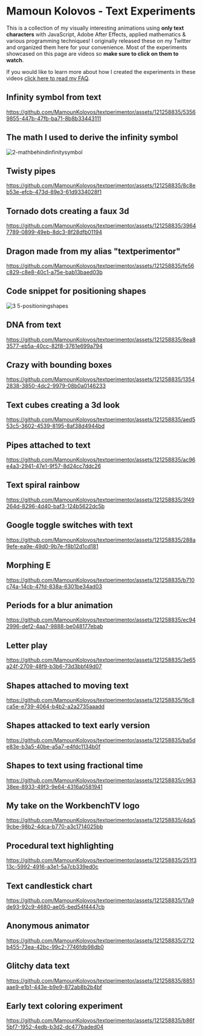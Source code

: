 # Mamoun Kolovos - Text Experiments
This is a collection of my visually interesting animations using **only text characters** with JavaScript, Adobe After Effects, applied mathematics &amp; various programming techniques!
I originally released these on my Twitter and organized them here for your convenience. Most of the experiments showcased on this page are videos so **make sure to click on them to watch**.

If you would like to learn more about how I created the experiments in these videos [click here to read my FAQ](FAQ.md).

## Infinity symbol from text
https://github.com/MamounKolovos/textperimentor/assets/121258835/53569855-447b-47fb-ba71-8b8b33443111
## The math I used to derive the infinity symbol
![2-mathbehindinfinitysymbol](https://github.com/MamounKolovos/textperimentor/assets/121258835/e719f2d4-bfc5-4ed3-b5dd-443ed176efbc)
## Twisty pipes
https://github.com/MamounKolovos/textperimentor/assets/121258835/8c8eb53e-efcb-473d-89e3-61d9334028f1
## Tornado dots creating a faux 3d
https://github.com/MamounKolovos/textperimentor/assets/121258835/39647789-0899-49eb-8dc3-8f28dfb01194
## Dragon made from my alias "textperimentor"
https://github.com/MamounKolovos/textperimentor/assets/121258835/fe56c829-c8e8-40c1-a75e-bab13baed03b
## Code snippet for positioning shapes
![3 5-positioningshapes](https://github.com/MamounKolovos/textperimentor/assets/121258835/24c36154-e329-4537-baef-6358d116309c)
## DNA from text
https://github.com/MamounKolovos/textperimentor/assets/121258835/8ea83577-eb5a-40cc-82f8-3761e699a794
## Crazy with bounding boxes
https://github.com/MamounKolovos/textperimentor/assets/121258835/13542838-3850-4dc2-9979-08b0a0146233
## Text cubes creating a 3d look
https://github.com/MamounKolovos/textperimentor/assets/121258835/aed553c5-3602-4539-8195-8af38d4944bd
## Pipes attached to text
https://github.com/MamounKolovos/textperimentor/assets/121258835/ac96e4a3-2941-47e1-9f57-8d24cc7ddc26
## Text spiral rainbow
https://github.com/MamounKolovos/textperimentor/assets/121258835/3f49264d-8296-4d40-baf3-124b5622dc5b
## Google toggle switches with text
https://github.com/MamounKolovos/textperimentor/assets/121258835/288a9efe-ea9e-49d0-9b7e-f8b12d1cd181
## Morphing E
https://github.com/MamounKolovos/textperimentor/assets/121258835/b710c74a-14cb-47fd-838a-6301be34ad03
## Periods for a blur animation
https://github.com/MamounKolovos/textperimentor/assets/121258835/ec942996-def2-4aa7-9888-be048177ebab
## Letter play
https://github.com/MamounKolovos/textperimentor/assets/121258835/3e65a24f-2709-48f9-b3b6-73d3bbf49d07
## Shapes attached to moving text
https://github.com/MamounKolovos/textperimentor/assets/121258835/16c8ca5e-e739-4064-b4b2-a2a2735aaadd
## Shapes attacked to text early version
https://github.com/MamounKolovos/textperimentor/assets/121258835/ba5de83e-b3a5-40be-a5a7-e4fdc1134b0f
## Shapes to text using fractional time
https://github.com/MamounKolovos/textperimentor/assets/121258835/c96338ee-8933-49f3-9e64-4316a0581941
## My take on the WorkbenchTV logo
https://github.com/MamounKolovos/textperimentor/assets/121258835/4da59cbe-98b2-4dca-b770-a3c1714025bb
## Procedural text highlighting
https://github.com/MamounKolovos/textperimentor/assets/121258835/251f313c-5992-4916-a3e1-5a7cb339ed0c
## Text candlestick chart
https://github.com/MamounKolovos/textperimentor/assets/121258835/17a9de93-92c9-4680-ae05-bed54f4447cb
## Anonymous animator
https://github.com/MamounKolovos/textperimentor/assets/121258835/2712b455-73ea-42bc-99c2-7746fdb98db0
## Glitchy data text
https://github.com/MamounKolovos/textperimentor/assets/121258835/8851aae9-e1b1-443e-b9e9-872ab8b2b4bf
## Early text coloring experiment
https://github.com/MamounKolovos/textperimentor/assets/121258835/b86f5bf7-1952-4edb-b3d2-dc477baded04
